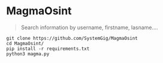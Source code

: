 # MagmaOsint
> Search information by username, firstname, lasname....

```
git clone https://github.com/SystemGig/MagmaOsint
cd MagmaOsint/
pip install -r requirements.txt
python3 magma.py
```
